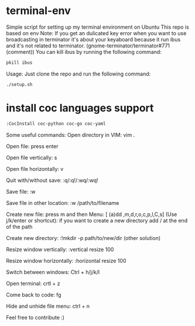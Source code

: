 # terminal-env
Simple script for setting up my terminal environment on Ubuntu
This repo is based on env
Note: If you get an dulicated key error when you want to use broadcasting in terminator it's about your keyaboard because it run ibus and it's not related to terminator. (gnome-terminator/terminator#771 (comment)) You can kill ibus by running the following command:
```bash
pkill ibus
```
Usage:
Just clone the repo and run the following command:
```bash
./setup.sh
```
# install coc languages support
```bash
:CocInstall coc-python coc-go coc-yaml
```
Some useful commands:
Open directory in VIM: vim .

Open file: press enter

Open file vertically: s

Open file horizontally: v

Quit with/without save: :q/:q!/:wq/:wq!

Save file: :w

Save file in other location: :w /path/to/filename

Create new file: press m and then Menu: [ (a)dd ,m,d,r,o,c,p,l,C,s] (Use j/k/enter or shortcut): if you want to create a new directory add / at the end of the path

Create new directory: :!mkdir -p path/to/new/dir (other solution)

Resize window vertically: :vertical resize 100

Resize window horizontally: :horizontal resize 100

Switch between windows: Ctrl + h/j/k/l

Open terminal: crtl + z

Come back to code: fg

Hide and unhide file menu: ctrl + n

Feel free to contribute :)
